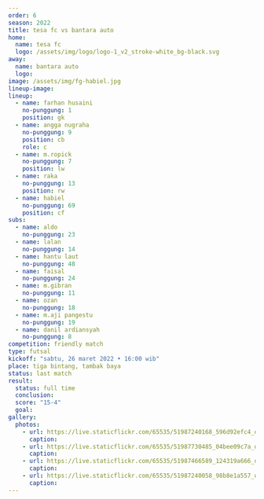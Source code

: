 ```yaml
---
order: 6
season: 2022
title: tesa fc vs bantara auto
home:
  name: tesa fc
  logo: /assets/img/logo/logo-1_v2_stroke-white_bg-black.svg
away:
  name: bantara auto
  logo: 
image: /assets/img/fg-habiel.jpg
lineup-image: 
lineup:
  - name: farhan husaini
    no-punggung: 1
    position: gk
  - name: angga nugraha
    no-punggung: 9
    position: cb
    role: c
  - name: m.ropick
    no-punggung: 7
    position: lw
  - name: raka
    no-punggung: 13
    position: rw
  - name: habiel
    no-punggung: 69
    position: cf
subs:
  - name: aldo
    no-punggung: 23
  - name: lalan
    no-punggung: 14
  - name: hantu laut
    no-punggung: 48
  - name: faisal
    no-punggung: 24
  - name: m.gibran
    no-punggung: 11
  - name: ozan
    no-punggung: 18
  - name: m.aji pangestu
    no-punggung: 19
  - name: danil ardiansyah
    no-punggung: 8
competition: friendly match
type: futsal
kickoff: "sabtu, 26 maret 2022 • 16:00 wib"
place: tiga bintang, tambak baya
status: last match
result:
  status: full time
  conclusion: 
  score: "15-4"
  goal: 
gallery:
  photos: 
    - url: https://live.staticflickr.com/65535/51987240168_596d92efc4_o.jpg
      caption:
    - url: https://live.staticflickr.com/65535/51987730485_04bee09c7a_o.jpg
      caption:
    - url: https://live.staticflickr.com/65535/51987466589_124319a666_o.jpg
      caption:
    - url: https://live.staticflickr.com/65535/51987240058_98b8e1a557_o.jpg
      caption:
---
```

